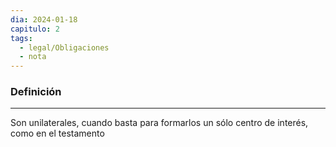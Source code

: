 ```yaml
---
dia: 2024-01-18
capitulo: 2
tags:
  - legal/Obligaciones
  - nota
---
```

### Definición
---
Son unilaterales, cuando basta para formarlos un sólo centro de interés, como en el testamento